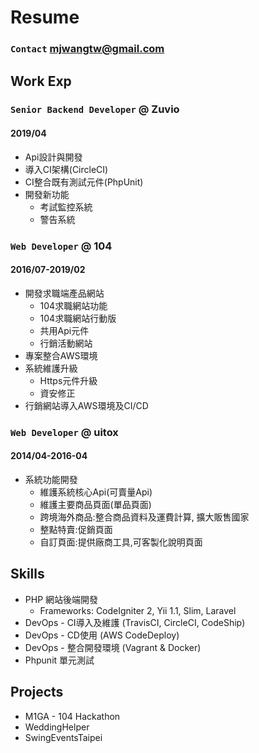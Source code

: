 # Resume

### `Contact` mjwangtw@gmail.com

## Work Exp

### `Senior Backend Developer` @ Zuvio
#### 2019/04
* Api設計與開發
* 導入CI架構(CircleCI)
* CI整合既有測試元件(PhpUnit)
* 開發新功能
    * 考試監控系統
    * 警告系統

### `Web Developer` @ 104
#### 2016/07-2019/02
* 開發求職端產品網站
    * 104求職網站功能
    * 104求職網站行動版
    * 共用Api元件
    * 行銷活動網站
* 專案整合AWS環境
* 系統維護升級
    * Https元件升級
    * 資安修正
* 行銷網站導入AWS環境及CI/CD    

### `Web Developer` @ uitox
#### 2014/04-2016-04
* 系統功能開發
    * 維護系統核心Api(可賣量Api)
    * 維護主要商品頁面(單品頁面)
    * 跨境海外商品:整合商品資料及運費計算, 擴大販售國家
    * 整點特賣:促銷頁面
    * 自訂頁面:提供廠商工具,可客製化說明頁面 

## Skills
* PHP 網站後端開發
    * Frameworks: CodeIgniter 2, Yii 1.1, Slim, Laravel
* DevOps - CI導入及維護 (TravisCI, CircleCI, CodeShip)
* DevOps - CD使用 (AWS CodeDeploy)
* DevOps - 整合開發環境 (Vagrant & Docker)
* Phpunit 單元測試

## Projects

* M1GA - 104 Hackathon 
* WeddingHelper
* SwingEventsTaipei
